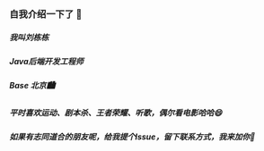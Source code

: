 ### 自我介绍一下了 👋

##### 我叫刘栋栋

##### Java后端开发工程师

##### Base 北京🏙

##### 平时喜欢运动、剧本杀、王者荣耀、听歌，偶尔看电影哈哈😄 

##### 如果有志同道合的朋友呢，给我提个Issue，留下联系方式，我来加你💬 

<!--
**lddo/lddo** is a ✨ _special_ ✨ repository because its `README.md` (this file) appears on your GitHub profile.

Here are some ideas to get you started:

- 🔭 I’m currently working on ...
- 🌱 I’m currently learning ...
- 👯 I’m looking to collaborate on ...
- 🤔 I’m looking for help with ...
- 💬 Ask me about ...
- 📫 How to reach me: ...
- 😄 Pronouns: ...
- ⚡ Fun fact: ...
-->
